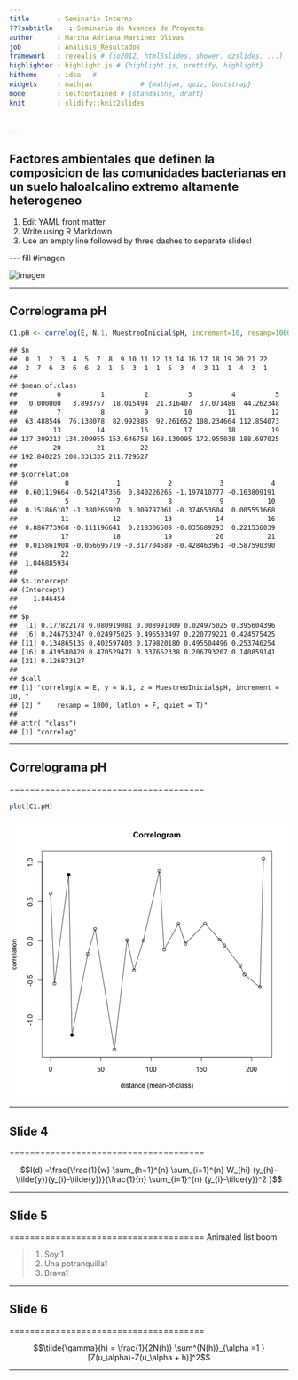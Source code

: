 ```yaml
---
title       : Seminario Interno 
???subtitle    : Seminario de Avances de Proyecto
author      : Martha Adriana Martinez Olivas
job         : Analisis_Resultados
framework   : revealjs # {io2012, html5slides, shower, dzslides, ...}
highlighter : highlight.js # {highlight.js, prettify, highlight}
hitheme     : idea   # 
widgets     : mathjax            # {mathjax, quiz, bootstrap}
mode        : selfcontained # {standalone, draft}
knit        : slidify::knit2slides


---
```


## Factores ambientales que definen la composicion de las comunidades bacterianas en un suelo haloalcalino extremo altamente heterogeneo

1. Edit YAML front matter
2. Write using R Markdown
3. Use an empty line followed by three dashes to separate slides!

--- fill  #imagen

![imagen](https://scontent-atl3-1.xx.fbcdn.net/hphotos-xap1/t31.0-8/12307549_10153751928634603_4747529172081243758_o.jpg)


---
## Correlograma pH


```r
C1.pH <- correlog(E, N.1, MuestreoInicial$pH, increment=10, resamp=1000, latlon=F, quiet=T)
```

```
## $n
##  0  1  2  3  4  5  7  8  9 10 11 12 13 14 16 17 18 19 20 21 22 
##  2  7  6  3  6  6  2  1  5  3  1  1  5  3  4  3 11  1  4  3  1 
## 
## $mean.of.class
##          0          1          2          3          4          5 
##   0.000000   3.893757  18.015494  21.316407  37.071488  44.262348 
##          7          8          9         10         11         12 
##  63.488546  76.138078  82.992885  92.261652 108.234664 112.854073 
##         13         14         16         17         18         19 
## 127.309213 134.209955 153.646758 168.130095 172.955038 188.697025 
##         20         21         22 
## 192.840225 208.331335 211.729527 
## 
## $correlation
##            0            1            2            3            4 
##  0.601119664 -0.542147356  0.840226265 -1.197410777 -0.163809191 
##            5            7            8            9           10 
##  0.151866107 -1.380265920  0.009797061 -0.374653604  0.005551668 
##           11           12           13           14           16 
##  0.886773968 -0.111196641  0.218306508 -0.035689293  0.221536039 
##           17           18           19           20           21 
##  0.015861908 -0.056695719 -0.317704689 -0.428463961 -0.587590390 
##           22 
##  1.046885934 
## 
## $x.intercept
## (Intercept) 
##    1.846454 
## 
## $p
##  [1] 0.177822178 0.080919081 0.008991009 0.024975025 0.395604396
##  [6] 0.246753247 0.024975025 0.496503497 0.220779221 0.424575425
## [11] 0.134865135 0.402597403 0.179820180 0.495504496 0.253746254
## [16] 0.419580420 0.470529471 0.337662338 0.206793207 0.140859141
## [21] 0.126873127
## 
## $call
## [1] "correlog(x = E, y = N.1, z = MuestreoInicial$pH, increment = 10, "
## [2] "    resamp = 1000, latlon = F, quiet = T)"                        
## 
## attr(,"class")
## [1] "correlog"
```

---
## Correlograma pH
======================================


```r
plot(C1.pH)
```

![plot of chunk unnamed-chunk-2](assets/fig/unnamed-chunk-2-1.png) 

---
## Slide 4
======================================

$$I(d) =\frac{\frac{1}{w} \sum_{h=1}^{n} \sum_{i=1}^{n} W_{hi} (y_{h}-\tilde{y})(y_{i}-\tilde{y})}{\frac{1}{n} \sum_{i=1}^{n} (y_{i}-\tilde{y})^2 }$$

---
## Slide 5
======================================
Animated list boom

> 1. Soy 1
> 2. Una potranquilla1
> 3. Brava1

---
## Slide 6
======================================

$$\tilde{\gamma}(h) = \frac{1}{2N(h)} \sum^{N(h)}_{\alpha =1 } [Z(u_\alpha)-Z(u_\alpha + h)]^2$$

---




